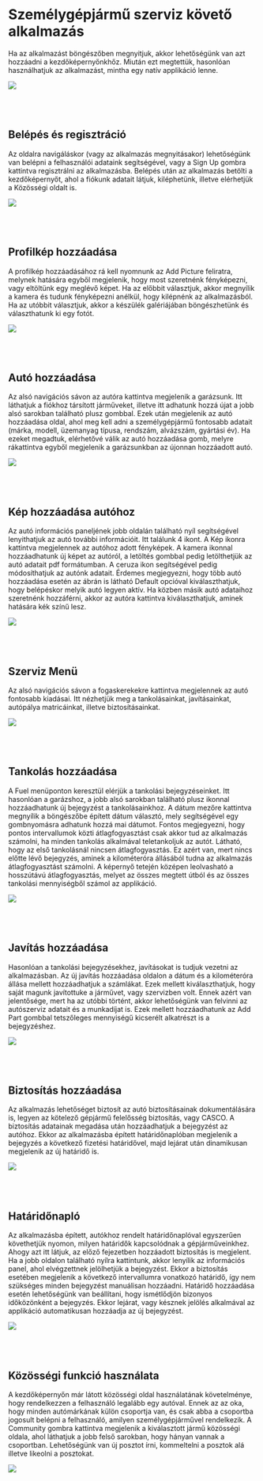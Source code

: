 # Személygépjármű szerviz követő alkalmazás

Ha az alkalmazást böngészőben megnyitjuk, akkor lehetőségünk van azt hozzáadni a kezdőképernyőnkhőz. Miután ezt megtettük, hasonlóan használhatjuk az alkalmazást, mintha egy natív applikáció lenne.

<img src="addToHome.png" style="margin-bottom: 50px;">

## Belépés és regisztráció

Az oldalra navigáláskor (vagy az alkalmazás megnyitásakor) lehetőségünk van
belépni a felhasználói adataink segítségével, vagy a Sign Up gombra kattintva
regisztrálni az alkalmazásba. Belépés után az alkalmazás betölti a kezdőképernyőt, ahol a fiókunk adatait látjuk, kiléphetünk, illetve elérhetjük a Közösségi oldalt is.

<img src="login.png" style="margin-bottom: 50px;">

## Profilkép hozzáadása

A profilkép hozzáadásához rá kell nyomnunk az Add Picture feliratra, melynek
hatására egyből megjelenik, hogy most szeretnénk fényképezni, vagy eltöltünk egy meglévő képet. Ha az előbbit választjuk, akkor megnyílik a kamera és tudunk fényképezni anélkül, hogy kilépnénk az alkalmazásból. Ha az utóbbit választjuk, akkor a készülék galériájában böngészhetünk és választhatunk ki egy fotót.

<img src="addprofile.png" style="margin-bottom: 50px;">

## Autó hozzáadása

Az alsó navigációs sávon az autóra kattintva megjelenik a garázsunk. Itt
láthatjuk a fiókhoz társított járműveket, illetve itt adhatunk hozzá újat a jobb alsó sarokban található plusz gombbal. Ezek után megjelenik az autó hozzáadása oldal, ahol meg kell adni a személygépjármű fontosabb adatait (márka, modell, üzemanyag típusa, rendszám, alvázszám, gyártási év). Ha ezeket megadtuk, elérhetővé válik az autó hozzáadása gomb, melyre rákattintva egyből megjelenik a garázsunkban az újonnan hozzáadott autó.

<img src="addcar.png" style="margin-bottom: 50px;">

## Kép hozzáadása autóhoz

Az autó információs paneljének jobb oldalán található nyíl segítségével
lenyithatjuk az autó további információit. Itt találunk 4 ikont. A Kép ikonra kattintva megjelennek az autóhoz adott fényképek. A kamera ikonnal hozzáadhatunk új képet az autóról, a letöltés gombbal pedig letölthetjük az autó adatait pdf formátumban. A ceruza ikon segítségével pedig módosíthatjuk az autónk adatait.
Érdemes megjegyezni, hogy több autó hozzáadása esetén az ábrán is látható
Default opcióval kiválaszthatjuk, hogy belépéskor melyik autó legyen aktív. Ha közben másik autó adataihoz szeretnénk hozzáférni, akkor az autóra kattintva kiválaszthatjuk, aminek hatására kék színű lesz.

<img src="addcarpic.png" style="margin-bottom: 50px;">

## Szerviz Menü

Az alsó navigációs sávon a fogaskerekekre kattintva megjelennek az autó
fontosabb kiadásai. Itt nézhetjük meg a tankolásainkat, javításainkat, autópálya matricáinkat, illetve biztosításainkat.

<img src="fuel.png" style="margin-bottom: 50px;">

## Tankolás hozzáadása

A Fuel menüponton keresztül elérjük a tankolási bejegyzéseinket. Itt hasonlóan a garázshoz, a jobb alsó sarokban található plusz ikonnal hozzáadhatunk új bejegyzést a tankolásainkhoz.
A dátum mezőre kattintva megnyílik a böngészőbe épített dátum választó, mely
segítségével egy gombnyomásra adhatunk hozzá mai dátumot. Fontos megjegyezni,
hogy pontos intervallumok közti átlagfogyasztást csak akkor tud az alkalmazás
számolni, ha minden tankolás alkalmával teletankoljuk az autót.
Látható, hogy az első tankolásnál nincsen átlagfogyasztás. Ez azért van, mert
nincs előtte lévő bejegyzés, aminek a kilométeróra állásából tudna az alkalmazás átlagfogyasztást számolni. A képernyő tetején középen leolvasható a hosszútávú átlagfogyasztás, melyet az összes megtett útból és az összes tankolási mennyiségből számol az applikáció.

<img src="addfuel.png" style="margin-bottom: 50px;">

## Javítás hozzáadása

Hasonlóan a tankolási bejegyzésekhez, javításokat is tudjuk vezetni az
alkalmazásban.
Az új javítás hozzáadása oldalon a dátum és a kilométeróra állása mellett
hozzáadhatjuk a számlákat. Ezek mellett kiválaszthatjuk, hogy saját magunk javítottuke a járművet, vagy szervizben volt. Ennek azért van jelentősége, mert ha az utóbbi történt, akkor lehetőségünk van felvinni az autószerviz adatait és a munkadíjat is. Ezek mellett hozzáadhatunk az Add Part gombbal tetszőleges mennyiségű kicserélt alkatrészt is a bejegyzéshez.

<img src="addrepair.png" style="margin-bottom: 50px;">

##  Biztosítás hozzáadása

Az alkalmazás lehetőséget biztosít az autó biztosításainak dokumentálására is, legyen az kötelező gépjármű felelősség biztosítás, vagy CASCO. A biztosítás adatainak megadása után hozzáadhatjuk a bejegyzést az autóhoz. Ekkor az alkalmazásba épített határidőnaplóban megjelenik a bejegyzés a következő fizetési határidővel, majd lejárat után dinamikusan megjelenik az új határidő is.

<img src="addinsurance.png" style="margin-bottom: 50px;">

## Határidőnapló

Az alkalmazásba épített, autókhoz rendelt határidőnaplóval egyszerűen
követhetjük nyomon, milyen határidők kapcsolódnak a gépjárműveinkhez. Ahogy azt itt látjuk, az előző fejezetben hozzáadott biztosítás is megjelent. Ha a jobb oldalon található nyílra kattintunk, akkor lenyílik az információs panel, ahol elvégzettnek jelölhetjük a bejegyzést. Ekkor a biztosítás esetében megjelenik a következő intervallumra vonatkozó határidő, így nem szükséges minden bejegyzést manuálisan hozzáadni.
Határidő hozzáadása esetén lehetőségünk van beállítani, hogy ismétlődjön
bizonyos időközönként a bejegyzés. Ekkor lejárat, vagy késznek jelölés alkalmával az applikáció automatikusan hozzáadja az új bejegyzést.

<img src="adddeadline.png" style="margin-bottom: 50px;">

## Közösségi funkció használata

A kezdőképernyőn már látott közösségi oldal használatának követelménye, hogy
rendelkezzen a felhasználó legalább egy autóval. Ennek az az oka, hogy minden
autómárkának külön csoportja van, és csak abba a csoportba jogosult belépni a
felhasználó, amilyen személygépjárművel rendelkezik.
A Community gombra kattintva megjelenik a kiválasztott jármű közösségi
oldala, ahol láthatjuk a jobb felső sarokban, hogy hányan vannak a csoportban. Lehetőségünk van új posztot írni, kommeltelni a posztok alá illetve likeolni a posztokat.

<img src="community.png" style="margin-bottom: 50px;">